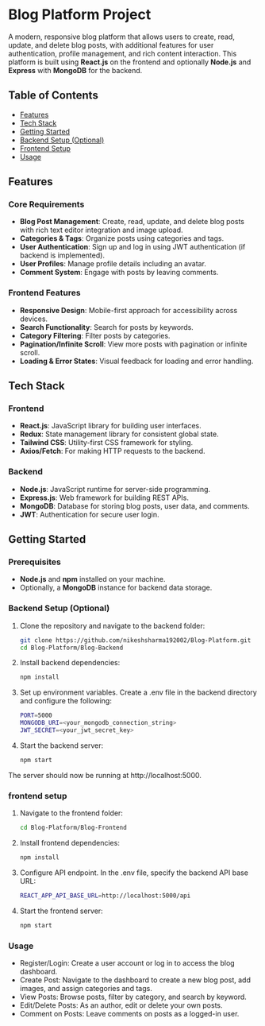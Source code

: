 # Blog Platform Project

A modern, responsive blog platform that allows users to create, read, update, and delete blog posts, with additional features for user authentication, profile management, and rich content interaction. This platform is built using **React.js** on the frontend and optionally **Node.js** and **Express** with **MongoDB** for the backend.

## Table of Contents
- [Features](#features)
- [Tech Stack](#tech-stack)
- [Getting Started](#getting-started)
- [Backend Setup (Optional)](#backend-setup-optional)
- [Frontend Setup](#frontend-setup)
- [Usage](#usage)


## Features

### Core Requirements
- **Blog Post Management**: Create, read, update, and delete blog posts with rich text editor integration and image upload.
- **Categories & Tags**: Organize posts using categories and tags.
- **User Authentication**: Sign up and log in using JWT authentication (if backend is implemented).
- **User Profiles**: Manage profile details including an avatar.
- **Comment System**: Engage with posts by leaving comments.

### Frontend Features
- **Responsive Design**: Mobile-first approach for accessibility across devices.
- **Search Functionality**: Search for posts by keywords.
- **Category Filtering**: Filter posts by categories.
- **Pagination/Infinite Scroll**: View more posts with pagination or infinite scroll.
- **Loading & Error States**: Visual feedback for loading and error handling.

## Tech Stack

### Frontend
- **React.js**: JavaScript library for building user interfaces.
- **Redux**: State management library for consistent global state.
- **Tailwind CSS**: Utility-first CSS framework for styling.
- **Axios/Fetch**: For making HTTP requests to the backend.

### Backend 
- **Node.js**: JavaScript runtime for server-side programming.
- **Express.js**: Web framework for building REST APIs.
- **MongoDB**: Database for storing blog posts, user data, and comments.
- **JWT**: Authentication for secure user login.

## Getting Started

### Prerequisites
- **Node.js** and **npm** installed on your machine.
- Optionally, a **MongoDB** instance for backend data storage.

### Backend Setup (Optional)
1. Clone the repository and navigate to the backend folder:
   ```bash
   git clone https://github.com/nikeshsharma192002/Blog-Platform.git
   cd Blog-Platform/Blog-Backend

2. Install backend dependencies:
   ```bash
   npm install

3. Set up environment variables. Create a .env file in the backend directory and configure the following:
   ```bash
   PORT=5000
   MONGODB_URI=<your_mongodb_connection_string>
   JWT_SECRET=<your_jwt_secret_key>

4. Start the backend server:
   ```bash
   npm start

The server should now be running at http://localhost:5000.

### frontend setup

1. Navigate to the frontend folder:
   ```bash
   cd Blog-Platform/Blog-Frontend

2. Install frontend dependencies:
   ```bash
   npm install

3. Configure API endpoint. In the .env file, specify the backend API base URL:
   ```bash
   REACT_APP_API_BASE_URL=http://localhost:5000/api

4. Start the frontend server:
   ```bash
   npm start

### Usage

- Register/Login: Create a user account or log in to access the blog dashboard.
- Create Post: Navigate to the dashboard to create a new blog post, add images, and assign categories and tags.
- View Posts: Browse posts, filter by category, and search by keyword.
- Edit/Delete Posts: As an author, edit or delete your own posts.
- Comment on Posts: Leave comments on posts as a logged-in user.

